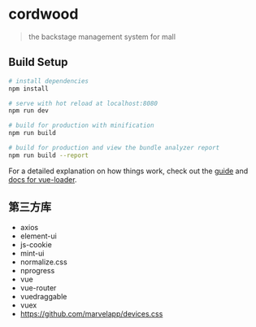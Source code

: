 # cordwood

> the backstage management system for mall
>

## Build Setup

``` bash
# install dependencies
npm install

# serve with hot reload at localhost:8080
npm run dev

# build for production with minification
npm run build

# build for production and view the bundle analyzer report
npm run build --report
```

For a detailed explanation on how things work, check out the [guide](http://vuejs-templates.github.io/webpack/) and [docs for vue-loader](http://vuejs.github.io/vue-loader).


## 第三方库

- axios
- element-ui
- js-cookie
- mint-ui
- normalize.css
- nprogress
- vue
- vue-router
- vuedraggable
- vuex
- https://github.com/marvelapp/devices.css

